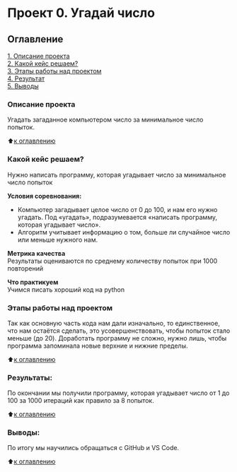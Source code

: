 # Проект 0. Угадай число

## Оглавление  
[1. Описание проекта](https://github.com/Tolkochto/sfds/edit/main/Project_0/README.md#описание-проекта)  
[2. Какой кейс решаем?](https://github.com/Tolkochto/sfds/edit/main/Project_0/README.md#Какой-кейс-решаем)  
[3. Этапы работы над проектом](https://github.com/Tolkochto/sfds/edit/main/Project_0/README.md#Этапы-работы-над-проектом)  
[4. Результат](https://github.com/Tolkochto/sfds/edit/main/Project_0/README.md#Результат)    
[5. Выводы](https://github.com/Tolkochto/sfds/edit/main/Project_0/README.md#Выводы) 

### Описание проекта    
Угадать загаданное компьютером число за минимальное число попыток.

:arrow_up:[к оглавлению](https://github.com/Tolkochto/sfds/blob/main/Project_0/README.md#оглавление)

### Какой кейс решаем?    
Нужно написать программу, которая угадывает число за минимальное число попыток

**Условия соревнования:**  
- Компьютер загадывает целое число от 0 до 100, и нам его нужно угадать. Под «угадать», подразумевается «написать программу, которая угадывает число».
- Алгоритм учитывает информацию о том, больше ли случайное число или меньше нужного нам.

**Метрика качества**     
Результаты оцениваются по среднему количеству попыток при 1000 повторений

**Что практикуем**     
Учимся писать хороший код на python

### Этапы работы над проектом  
Так как основную часть кода нам дали изначально, то единственное, что нам остаётся сделать, это усовершенствовать, чтобы попыток стало меньше (до 20).
Доработать программу не сложно, нужно лишь, чтобы программа запоминала новые верхние и нижние пределы.

:arrow_up:[к оглавлению](https://github.com/Tolkochto/sfds/blob/main/Project_0/README.md#Оглавление)


### Результаты:  
По окончании мы получили программу, которая угадывает число от 1 до 100 за 1000 итераций как правило за 8 попыток.

:arrow_up:[к оглавлению](https://github.com/Tolkochto/sfds/blob/main/Project_0/README.md#Оглавление)

### Выводы:  
По итогу мы научились обращаться с GitHub и VS Code.

:arrow_up:[к оглавлению](https://github.com/Tolkochto/sfds/blob/main/Project_0/README.md#Оглавление)
